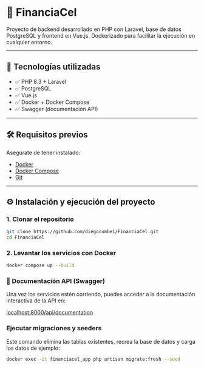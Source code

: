 # 📱 FinanciaCel

Proyecto de backend desarrollado en PHP con Laravel, base de datos PostgreSQL y frontend en Vue.js. Dockerizado para facilitar la ejecución en cualquier entorno.

---

## 🚀 Tecnologías utilizadas

- ✅ PHP 8.3 + Laravel
- ✅ PostgreSQL
- ✅ Vue.js
- ✅ Docker + Docker Compose
- ✅ Swagger (documentación API)

---

## 🛠️ Requisitos previos

Asegúrate de tener instalado:

- [Docker](https://www.docker.com/)
- [Docker Compose](https://docs.docker.com/compose/)
- [Git](https://git-scm.com/)

---

## ⚙️ Instalación y ejecución del proyecto

### 1. Clonar el repositorio

```bash
git clone https://github.com/diegocumbe1/FinanciaCel.git
cd FinanciaCel
```

### 2. Levantar los servicios con Docker

```bash
docker compose up --build
```
### 📄 Documentación API (Swagger)
Una vez los servicios estén corriendo, puedes acceder a la documentación interactiva de la API en:

[localhost:8000/api/documentation](http://localhost:8000/api/documentation)

### Ejecutar migraciones y seeders

Este comando elimina las tablas existentes, recrea la base de datos y carga los datos de ejemplo:

```bash
docker exec -it financiacel_app php artisan migrate:fresh --seed
